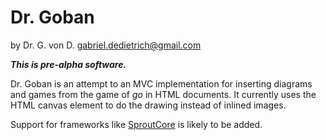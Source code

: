 Dr. Goban
=========


by Dr. G. von D. <gabriel.dedietrich@gmail.com>

_**This is pre-alpha software.**_

Dr. Goban is an attempt to an MVC implementation for inserting diagrams and games 
from the game of _go_ in HTML documents. It currently uses the HTML canvas element to do the drawing instead
of inlined images.

Support for frameworks like [SproutCore](http://www.sproutcore.com) is likely to be added.
